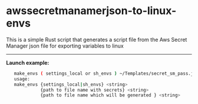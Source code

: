 # awssecretmanamerjson-to-linux-envs

This is a simple Rust script that generates a script file from the Aws Secret Manager json file for exporting variables to linux

---

**Launch example:**
```bash
   make_envs ( settings_local or sh_envs ) ~/Templates/secret_sm_pass.json  ~/Templates/settings_local.py
   usage:
   make_envs {settings_local|sh_envs} <string>
             {path to file name with secrets} <string>
             {path to file name which will be generated } <string>

```